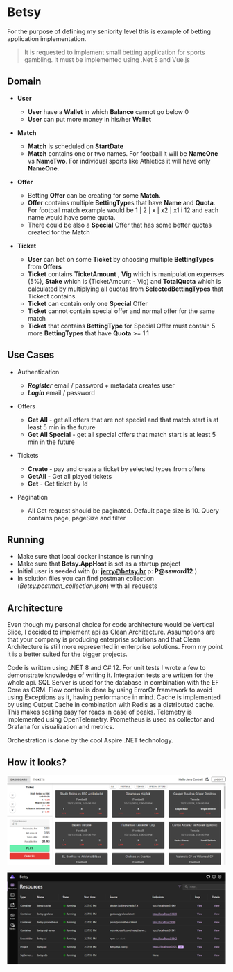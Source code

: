 # Betsy

For the purpose of defining my seniority level this is example of betting application implementation.

> It is requested to implement small betting application for sports gambling. 
> It must be implemented using .Net 8 and Vue.js

## Domain
- **User**
	- **User** have a **Wallet** in which **Balance** cannot go below 0
	- **User** can put more money in his/her **Wallet**

- **Match**
	- **Match** is scheduled on **StartDate** 
	- **Match** contains one or two names. For football it will be **NameOne** vs **NameTwo**. For individual sports like Athletics it will have only **NameOne**.

- **Offer**
	- Betting **Offer** can be creating for some **Match**.  
	- **Offer** contains multiple **BettingType**s that have **Name** and **Quota**. For football match example would be  1 | 2 | x | x2 | x1 i 12 and each name would have some quota.
	- There could be also a **Special** Offer that has some better quotas created for the Match

- **Ticket**
	- **User** can bet on some **Ticket** by choosing multiple **BettingTypes** from **Offers**
	- **Ticket** contains **TicketAmount** , **Vig** which is manipulation expenses (5%), **Stake** which is (TicketAmount - Vig) and **TotalQuota** which is calculated by multiplying all quotas from **SelectedBettingTypes** that Tickect contains.
	- **Ticket** can contain only one **Special** Offer
	- **Ticket** cannot contain special offer and normal offer for the same match
	- **Ticket** that contains **BettingType** for Special Offer must contain 5 more **BettingTypes** that have **Quota** >= 1.1


## Use Cases
- Authentication
	- ***Register*** email / password + metadata creates user
	- ***Login***  email / password

- Offers
	- **Get All** - get all offers that are not special and that match start is at least 5 min in the future
	- **Get All Special** - get all special offers that match start is at least 5 min in the future

- Tickets
	- **Create** - pay and create a ticket by selected types from offers
	- **GetAll** - Get all played tickets
	- **Get** - Get ticket by Id

	
- Pagination
	- All Get request should be paginated. Default page size is 10. Query contains page, pageSize and filter

## Running
- Make sure that local docker instance is running
- Make sure that **Betsy.AppHost** is set as a startup project 
- Initial user is seeded with (u: **jerry@betsy.hr** p: **P@ssword12** ) 
- In solution files you can find postman collection (*Betsy.postman_collection.json*) with all requests

## Architecture
Even though my personal choice for code architecture would be Vertical Slice, I decided to implement api as Clean Architecture. Assumptions are that your company is producing enterprise solutions and that Clean Architecture is still more represented in enterprise solutions. From my point it is a better suited for the bigger projects. 

Code is written using .NET 8 and C# 12. For unit tests I wrote a few to demonstrate knowledge of writing it. Integration tests are written for the whole api. SQL Server is used for the database in combination with the EF Core as ORM. Flow control is done by using ErrorOr framework to avoid using Exceptions as it, having performance in mind. Cache is implemented by using Output Cache in combination with Redis as a distributed cache. This makes scaling easy for reads in case of peaks. Telemetry is implemented using OpenTelemetry. Prometheus is used as collector and Grafana for visualization and metrics.

  Orchestration is done by the cool Aspire .NET technology.

## How it looks?

![alt text](https://github.com/dratkovic/betsy/blob/main/webapp.png?raw=true)

![alt text](https://github.com/dratkovic/betsy/blob/main/aspire.png?raw=true)